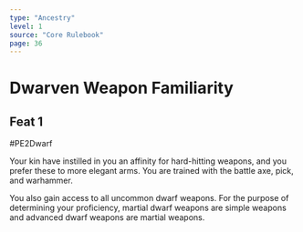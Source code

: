 ```yaml
---
type: "Ancestry"
level: 1
source: "Core Rulebook"
page: 36
---
```

# Dwarven Weapon Familiarity
## Feat 1
#PE2Dwarf

Your kin have instilled in you an affinity for hard-hitting weapons, and you prefer these to more elegant arms. You are trained with the battle axe, pick, and warhammer.

You also gain access to all uncommon dwarf weapons. For the purpose of determining your proficiency, martial dwarf weapons are simple weapons and advanced dwarf weapons are martial weapons.